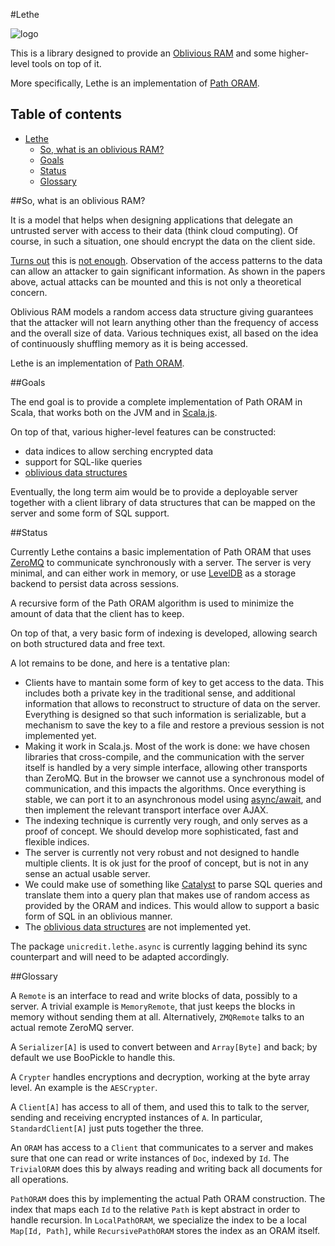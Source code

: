 #Lethe

![logo](https://raw.githubusercontent.com/unicredit/lethe/master/lethe.png)

This is a library designed to provide an [Oblivious RAM](http://outsourcedbits.org/2013/12/20/how-to-search-on-encrypted-data-part-4-oblivious-rams/)
and some higher-level tools on top of it.

More specifically, Lethe is an implementation of [Path ORAM](https://eprint.iacr.org/2013/280.pdf).

Table of contents
-----------------

<!-- TOC depthFrom:1 depthTo:6 withLinks:1 updateOnSave:1 orderedList:0 -->

- [Lethe](#lethe)
	- [So, what is an oblivious RAM?](#so-what-is-an-oblivious-ram)
	- [Goals](#goals)
	- [Status](#status)
	- [Glossary](#glossary)

<!-- /TOC -->

##So, what is an oblivious RAM?

It is a model that helps when designing applications that delegate an untrusted
server with access to their data (think cloud computing). Of course, in such a
situation, one should encrypt the data on the client side.

[Turns out](https://www.internetsociety.org/sites/default/files/06_1.pdf) this
is [not enough](https://eprint.iacr.org/2013/163.pdf). Observation of the access
patterns to the data can allow an attacker to gain significant information. As
shown in the papers above, actual attacks can be mounted and this is not only a
theoretical concern.

Oblivious RAM models a random access data structure giving guarantees that the
attacker will not learn anything other than the frequency of access and the
overall size of data. Various techniques exist, all based on the idea of
continuously shuffling memory as it is being accessed.

Lethe is an implementation of [Path ORAM](https://eprint.iacr.org/2013/280.pdf).

##Goals

The end goal is to provide a complete implementation of Path ORAM in Scala, that
works both on the JVM and in [Scala.js](http://www.scala-js.org/).

On top of that, various higher-level features can be constructed:

* data indices to allow serching encrypted data
* support for SQL-like queries
* [oblivious data structures](https://eprint.iacr.org/2014/185.pdf)

Eventually, the long term aim would be to provide a deployable server together
with a client library of data structures that can be mapped on the server and
some form of SQL support.

##Status

Currently Lethe contains a basic implementation of Path ORAM that uses
[ZeroMQ](http://zeromq.org/) to communicate synchronously with a server.
The server is very minimal, and can either work in memory, or use
[LevelDB](https://github.com/wlu-mstr/leveldb-java) as a storage backend to
persist data across sessions.

A recursive form of the Path ORAM algorithm is used to minimize the amount of
data that the client has to keep.

On top of that, a very basic form of indexing is developed, allowing search
on both structured data and free text.

A lot remains to be done, and here is a tentative plan:

* Clients have to mantain some form of key to get access to the data. This
  includes both a private key in the traditional sense, and additional
  information that allows to reconstruct to structure of data on the server.
  Everything is designed so that such information is serializable, but a
  mechanism to save the key to a file and restore a previous session is not
  implemented yet.
* Making it work in Scala.js. Most of the work is done: we have chosen
  libraries that cross-compile, and the communication with the server itself
  is handled by a very simple interface, allowing other transports than
  ZeroMQ. But in the browser we cannot use a synchronous model of communication,
  and this impacts the algorithms. Once everything is stable, we can port it
  to an asynchronous model using [async/await](https://github.com/scala/async),
  and then implement the relevant transport interface over AJAX.
* The indexing technique is currently very rough, and only serves as a proof
  of concept. We should develop more sophisticated, fast and flexible indices.
* The server is currently not very robust and not designed to handle multiple
  clients. It is ok just for the proof of concept, but is not in any sense an
  actual usable server.
* We could make use of something like [Catalyst](https://github.com/apache/spark/tree/master/sql/catalyst)
  to parse SQL queries and translate them into a query plan that makes use of
  random access as provided by the ORAM and indices. This would allow to
  support a basic form of SQL in an oblivious manner.
* The [oblivious data structures](https://eprint.iacr.org/2014/185.pdf) are not
  implemented yet.

The package `unicredit.lethe.async` is currently lagging behind its sync
counterpart and will need to be adapted accordingly.


##Glossary

A `Remote` is an interface to read and write blocks of data, possibly to a
server. A trivial example is `MemoryRemote`, that just keeps the blocks in
memory without sending them at all. Alternatively, `ZMQRemote` talks to an
actual remote ZeroMQ server.

A `Serializer[A]` is used to convert between and `Array[Byte]` and back;
by default we use BooPickle to handle this.

A `Crypter` handles encryptions and decryption, working at the byte array
level. An example is the `AESCrypter`.

A `Client[A]` has access to all of them, and used this to talk to the server,
sending and receiving encrypted instances of `A`. In particular,
`StandardClient[A]` just puts together the three.

An `ORAM` has access to a `Client` that communicates to a server
and makes sure that one can read or write instances of `Doc`, indexed by `Id`.
The `TrivialORAM` does this by always reading and writing back all
documents for all operations.

`PathORAM` does this by implementing the actual Path ORAM construction.
The index that maps each `Id` to the relative `Path` is kept abstract in
order to handle recursion. In `LocalPathORAM`, we specialize the index
to be a local `Map[Id, Path]`, while `RecursivePathORAM` stores the
index as an ORAM itself.